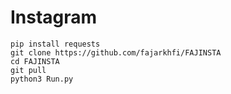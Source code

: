 # Instagram
```
pip install requests
git clone https://github.com/fajarkhfi/FAJINSTA
cd FAJINSTA
git pull
python3 Run.py
```
